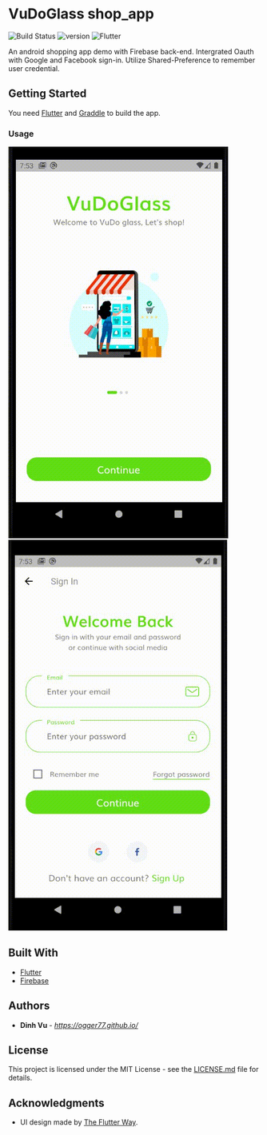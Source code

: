# VuDoGlass shop_app

![Build Status](https://img.shields.io/badge/test-pass-brightgreen)
![version](https://img.shields.io/badge/version-1.5.0-blue?style=flat-square)
![Flutter](https://img.shields.io/badge/Flutter-2.0-blue)

An android shopping app demo with Firebase back-end.
Intergrated Oauth with Google and Facebook sign-in.
Utilize Shared-Preference to remember user credential.

## Getting Started

You need [Flutter](https://flutter.dev/) and [Graddle](https://gradle.org/) to build the app.

### Usage

![](image12.gif)
![](image11.gif)

## Built With

- [Flutter](https://img.shields.io/badge/Flutter-2.0-blue)
- [Firebase](https://firebase.google.com/)

## Authors

- **Dinh Vu** - *https://ogger77.github.io/*

## License

This project is licensed under the MIT License - see the [LICENSE.md](LICENSE.md) file for details.

## Acknowledgments

- UI design made by [The Flutter Way](https://www.youtube.com/channel/UCJm7i4g4z7ZGcJA_HKHLCVw).
